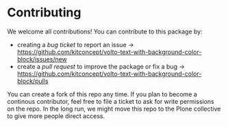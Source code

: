 # Contributing

We welcome all contributions! You can contribute to this package by:

- creating a _bug ticket_ to report an issue -> https://github.com/kitconcept/volto-text-with-background-color-block/issues/new
- create a _pull request_ to improve the package or fix a bug -> https://github.com/kitconcept/volto-text-with-background-color-block/pulls

You can create a fork of this repo any time. If you plan to become a continous contributor, feel free to file a ticket to ask for write permissions on the repo.
In the long run, we might move this repo to the Plone collective to give more people direct access.
